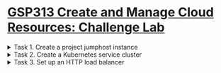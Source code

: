 # [GSP313 Create and Manage Cloud Resources: Challenge Lab](https://www.cloudskillsboost.google/focuses/10258?parent=catalog)

<details><summary>Task 1. Create a project jumphost instance</summary>
</br>

- `gcloud config set compute/region [region]`
- `gcloud config set compute/zone [Zone]`
- `gcloud compute instances create [Instance name] \
--network=nucleus-vpc \
--zone=us-east1-b \
--machine-type=f1-micro \
--image-family=debian-10 \
--image-project=debian-cloud \
--scopes=cloud-platform \
--no-address`
</details>
  
<details><summary>Task 2. Create a Kubernetes service cluster</summary>
</br>

- `gcloud container clusters create [Cluster name]`
- `gcloud container clusters get-credentials [Cluster name]`
- `kubectl create deployment hello-server gcr.io/google-samples/hello-app:2.0`
- `kubectl expose deployment hello-server --type=LoadBalancer --port [App port number]`
</details>

<details><summary>Task 3. Set up an HTTP load balancer</summary>

- `cat << EOF > startup.sh
#! /bin/bash
apt-get update
apt-get install -y nginx
service nginx start
sed -i -- 's/nginx/Google Cloud Platform - '"\$HOSTNAME"'/' /var/www/html/index.nginx-debian.html
EOF`

- Create an instance template: `gcloud compute instance-templates create [Instance templates name] \
--metadata-from-file startup-script=startup.sh \
--network nucleus-vpc \
--machine-type g1-small`

- Create a target pool.

- Create a managed instance group: `gcloud compute instance-groups managed create [Instance group name] \
--template=[Instance templates name] \
--base-instance-name web-server \
--size 2 \
--template my-lb-template `

- Create a firewall rule named as Firewall rule to allow traffic (80/tcp): `gcloud compute firewall-rules create [Firewall rule] \
--allow tcp:80 \
--network nucleus-vpc`

- Create a health check: `gcloud compute health-checks create http [Health check name]`

- Create a backend service, and attach the managed instance group with named port (http:80): `gcloud compute instance-groups managed \
set-named-ports [Instance group name] \
--named-ports http:80`

- `gcloud compute backend-service create [Backend service name] \
--portocol=HTTP \
--port-name=http \
--health-checks=[Health check name] \
--global`

- `gcloud compute backend-service add-backend [Backend service name] \
--instance-group=[Instance group name] \
--global`

- Create a URL map, and target the HTTP proxy to route requests to your URL map: `gcloud compute url-maps create [Url maps name] \
--default-service=[Backend service name]`

- `gcloud compute target-http-proxy create [Target http proxy name]\
--url-map=[Url maps name]`

- Create a forwarding rule: `gcloud compute forwarding-rule create [Forwarding rules name] \
--target-http-proxy=[Target http proxy name] \
--ports=80 \
--global`
</details>
